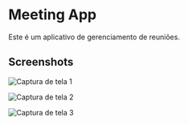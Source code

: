 # Meeting App

Este é um aplicativo de gerenciamento de reuniões.

## Screenshots

![Captura de tela 1](https://github.com/TamiBeira/meeting/assets/55815968/a53ee2e4-5d81-4c8c-9a34-fefaa42d66fd)

![Captura de tela 2](https://github.com/TamiBeira/meeting/assets/55815968/72d3c045-d5ed-471b-b0dd-13c6f77209eb)

![Captura de tela 3](https://github.com/TamiBeira/meeting/assets/55815968/fd1822ff-4143-44ab-b150-b4a70b0117d1)
